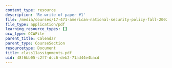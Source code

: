 ```yaml
---
content_type: resource
description: 'Re-write of paper #1'
file: /media/courses/17-471-american-national-security-policy-fall-2002/48f6bb05c2f7dcc6deb271ad44e4bacd_class11assignments.pdf
file_type: application/pdf
learning_resource_types: []
ocw_type: OCWFile
parent_title: Calendar
parent_type: CourseSection
resourcetype: Document
title: class11assignments.pdf
uid: 48f6bb05-c2f7-dcc6-deb2-71ad44e4bacd
---
```

